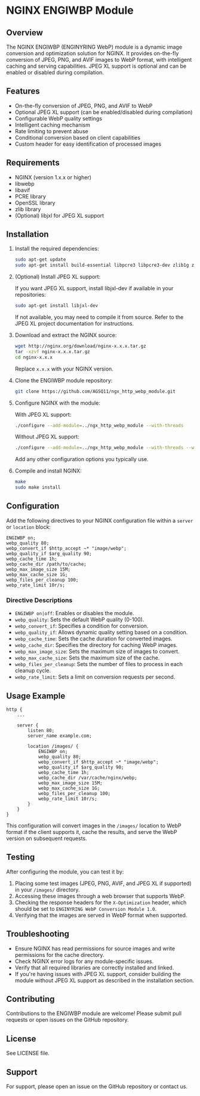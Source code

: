 # NGINX ENGIWBP Module

## Overview

The NGINX ENGIWBP (ENGINYRING WebP) module is a dynamic image conversion and optimization solution for NGINX. It provides on-the-fly conversion of JPEG, PNG, and AVIF images to WebP format, with intelligent caching and serving capabilities. JPEG XL support is optional and can be enabled or disabled during compilation.

## Features

- On-the-fly conversion of JPEG, PNG, and AVIF to WebP
- Optional JPEG XL support (can be enabled/disabled during compilation)
- Configurable WebP quality settings
- Intelligent caching mechanism
- Rate limiting to prevent abuse
- Conditional conversion based on client capabilities
- Custom header for easy identification of processed images

## Requirements

- NGINX (version 1.x.x or higher)
- libwebp
- libavif
- PCRE library
- OpenSSL library
- zlib library
- (Optional) libjxl for JPEG XL support

## Installation

1. Install the required dependencies:

   ```bash
   sudo apt-get update
   sudo apt-get install build-essential libpcre3 libpcre3-dev zlib1g zlib1g-dev libssl-dev libwebp-dev libavif-dev
   ```

2. (Optional) Install JPEG XL support:
   
   If you want JPEG XL support, install libjxl-dev if available in your repositories:
   
   ```bash
   sudo apt-get install libjxl-dev
   ```
   
   If not available, you may need to compile it from source. Refer to the JPEG XL project documentation for instructions.

3. Download and extract the NGINX source:

   ```bash
   wget http://nginx.org/download/nginx-x.x.x.tar.gz
   tar -xzvf nginx-x.x.x.tar.gz
   cd nginx-x.x.x
   ```

   Replace `x.x.x` with your NGINX version.

4. Clone the ENGIWBP module repository:

   ```bash
   git clone https://github.com/AGSQ11/ngx_http_webp_module.git
   ```

5. Configure NGINX with the module:

   With JPEG XL support:
   ```bash
   ./configure --add-module=../ngx_http_webp_module --with-threads
   ```

   Without JPEG XL support:
   ```bash
   ./configure --add-module=../ngx_http_webp_module --with-threads --without-jxl
   ```

   Add any other configuration options you typically use.

6. Compile and install NGINX:

   ```bash
   make
   sudo make install
   ```

## Configuration

Add the following directives to your NGINX configuration file within a `server` or `location` block:

```nginx
ENGIWBP on;
webp_quality 80;
webp_convert_if $http_accept ~* "image/webp";
webp_quality_if $arg_quality 90;
webp_cache_time 1h;
webp_cache_dir /path/to/cache;
webp_max_image_size 15M;
webp_max_cache_size 1G;
webp_files_per_cleanup 100;
webp_rate_limit 10r/s;
```

### Directive Descriptions

- `ENGIWBP on|off`: Enables or disables the module.
- `webp_quality`: Sets the default WebP quality (0-100).
- `webp_convert_if`: Specifies a condition for conversion.
- `webp_quality_if`: Allows dynamic quality setting based on a condition.
- `webp_cache_time`: Sets the cache duration for converted images.
- `webp_cache_dir`: Specifies the directory for caching WebP images.
- `webp_max_image_size`: Sets the maximum size of images to convert.
- `webp_max_cache_size`: Sets the maximum size of the cache.
- `webp_files_per_cleanup`: Sets the number of files to process in each cleanup cycle.
- `webp_rate_limit`: Sets a limit on conversion requests per second.

## Usage Example

```nginx
http {
    ...

    server {
        listen 80;
        server_name example.com;

        location /images/ {
            ENGIWBP on;
            webp_quality 80;
            webp_convert_if $http_accept ~* "image/webp";
            webp_quality_if $arg_quality 90;
            webp_cache_time 1h;
            webp_cache_dir /var/cache/nginx/webp;
            webp_max_image_size 15M;
            webp_max_cache_size 1G;
            webp_files_per_cleanup 100;
            webp_rate_limit 10r/s;
        }
    }
}
```

This configuration will convert images in the `/images/` location to WebP format if the client supports it, cache the results, and serve the WebP version on subsequent requests.

## Testing

After configuring the module, you can test it by:

1. Placing some test images (JPEG, PNG, AVIF, and JPEG XL if supported) in your `/images/` directory.
2. Accessing these images through a web browser that supports WebP.
3. Checking the response headers for the `X-Optimization` header, which should be set to `ENGINYRING WebP Conversion Module 1.0`.
4. Verifying that the images are served in WebP format when supported.

## Troubleshooting

- Ensure NGINX has read permissions for source images and write permissions for the cache directory.
- Check NGINX error logs for any module-specific issues.
- Verify that all required libraries are correctly installed and linked.
- If you're having issues with JPEG XL support, consider building the module without JPEG XL support as described in the installation section.

## Contributing

Contributions to the ENGIWBP module are welcome! Please submit pull requests or open issues on the GitHub repository.

## License

See LICENSE file.

## Support

For support, please open an issue on the GitHub repository or contact us.

